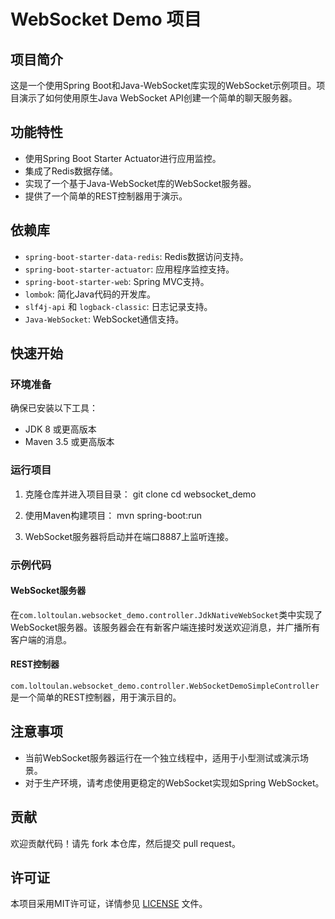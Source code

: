 # WebSocket Demo 项目

## 项目简介

这是一个使用Spring Boot和Java-WebSocket库实现的WebSocket示例项目。项目演示了如何使用原生Java WebSocket API创建一个简单的聊天服务器。

## 功能特性

- 使用Spring Boot Starter Actuator进行应用监控。
- 集成了Redis数据存储。
- 实现了一个基于Java-WebSocket库的WebSocket服务器。
- 提供了一个简单的REST控制器用于演示。

## 依赖库

- `spring-boot-starter-data-redis`: Redis数据访问支持。
- `spring-boot-starter-actuator`: 应用程序监控支持。
- `spring-boot-starter-web`: Spring MVC支持。
- `lombok`: 简化Java代码的开发库。
- `slf4j-api` 和 `logback-classic`: 日志记录支持。
- `Java-WebSocket`: WebSocket通信支持。

## 快速开始

### 环境准备

确保已安装以下工具：
- JDK 8 或更高版本
- Maven 3.5 或更高版本

### 运行项目

1. 克隆仓库并进入项目目录：
    git clone <repository-url> cd websocket_demo
2. 使用Maven构建项目： mvn spring-boot:run

4. WebSocket服务器将启动并在端口8887上监听连接。

### 示例代码

#### WebSocket服务器

在`com.loltoulan.websocket_demo.controller.JdkNativeWebSocket`类中实现了WebSocket服务器。该服务器会在有新客户端连接时发送欢迎消息，并广播所有客户端的消息。

#### REST控制器

`com.loltoulan.websocket_demo.controller.WebSocketDemoSimpleController`是一个简单的REST控制器，用于演示目的。

## 注意事项

- 当前WebSocket服务器运行在一个独立线程中，适用于小型测试或演示场景。
- 对于生产环境，请考虑使用更稳定的WebSocket实现如Spring WebSocket。

## 贡献

欢迎贡献代码！请先 fork 本仓库，然后提交 pull request。

## 许可证

本项目采用MIT许可证，详情参见 [LICENSE]() 文件。
